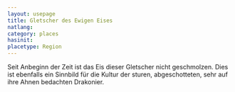 ```yaml
---
layout: usepage
title: Gletscher des Ewigen Eises
natlang:
category: places
hasinit:
placetype: Region
---
```


Seit Anbeginn der Zeit ist das Eis dieser Gletscher nicht geschmolzen. Dies ist ebenfalls ein Sinnbild für die Kultur
der sturen, abgeschotteten, sehr auf ihre Ahnen bedachten Drakonier.